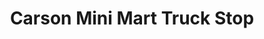 ---
title: "Carson Mini Mart Truck Stop"
url: /gardena/carson-mini-mart-truck-stop/
shop: Lebensmittel
---